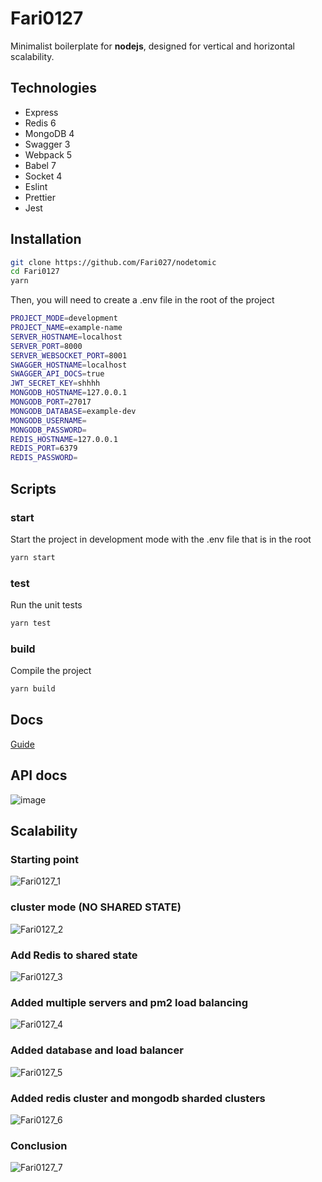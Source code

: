 # Fari0127

Minimalist boilerplate for **nodejs**, designed for vertical and horizontal scalability.

## Technologies

- Express
- Redis 6
- MongoDB 4
- Swagger 3
- Webpack 5
- Babel 7
- Socket 4
- Eslint
- Prettier
- Jest

## Installation

```bash
git clone https://github.com/Fari027/nodetomic
cd Fari0127
yarn
```

Then, you will need to create a .env file in the root of the project

```bash
PROJECT_MODE=development
PROJECT_NAME=example-name
SERVER_HOSTNAME=localhost
SERVER_PORT=8000
SERVER_WEBSOCKET_PORT=8001
SWAGGER_HOSTNAME=localhost
SWAGGER_API_DOCS=true
JWT_SECRET_KEY=shhhh
MONGODB_HOSTNAME=127.0.0.1
MONGODB_PORT=27017
MONGODB_DATABASE=example-dev
MONGODB_USERNAME=
MONGODB_PASSWORD=
REDIS_HOSTNAME=127.0.0.1
REDIS_PORT=6379
REDIS_PASSWORD=
```
## Scripts

### start

Start the project in development mode with the .env file that is in the root

```bash
yarn start
```

### test

Run the unit tests

```bash
yarn test
```

### build

Compile the project

```bash
yarn build
```

## Docs

[Guide](https://Fari0127.github.io/nodetomic)

## API docs

![image](https://user-images.githubusercontent.com/2652129/128109277-2a7bed2d-f6e7-4fe8-8e67-215fbf60f186.png)

## Scalability

### Starting point

![Fari0127_1](https://user-images.githubusercontent.com/2652129/128117943-ba569149-8f3c-4252-9231-9e16936167a2.png)

### cluster mode **(NO SHARED STATE)**

![Fari0127_2](https://user-images.githubusercontent.com/2652129/128117945-cd4abb81-7c36-4cc3-8de8-0f8b809c6988.png)

### Add Redis to shared state

![Fari0127_3](https://user-images.githubusercontent.com/2652129/128117950-b576e53a-d14b-4b7c-96cc-c317958c1bd3.png)

### Added multiple servers and pm2 load balancing

![Fari0127_4](https://user-images.githubusercontent.com/2652129/128117954-be4c1813-5222-474c-bac1-40ffd6aace60.png)

### Added database and load balancer

![Fari0127_5](https://user-images.githubusercontent.com/2652129/128117959-e2893fb2-7588-4fb0-8625-b237be20dad2.png)

### Added redis cluster and mongodb sharded clusters

![Fari0127_6](https://user-images.githubusercontent.com/2652129/128117966-7bbc6054-97a7-4ae4-bfc1-71071c41fdd7.png)

### Conclusion

![Fari0127_7](https://user-images.githubusercontent.com/2652129/128117968-de8d3d3f-25af-4b5f-bfab-cac9d9e9dac9.png)
